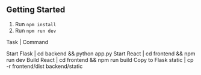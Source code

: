 ## Getting Started

1. Run `npm install`
2. Run `npm run dev`

Task | Command

Start Flask | cd backend && python app.py
Start React | cd frontend && npm run dev
Build React | cd frontend && npm run build
Copy to Flask static | cp -r frontend/dist backend/static